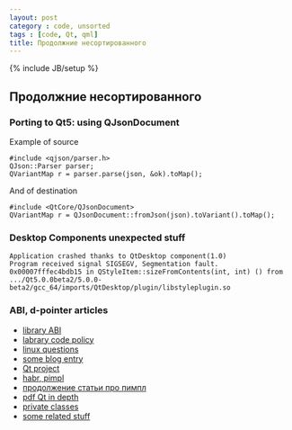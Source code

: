 ```yaml
---
layout: post
category : code, unsorted
tags : [code, Qt, qml]
title: Продолжние несортированного
---
```

{% include JB/setup %}

## Продолжние несортированного

### Porting to Qt5: using QJsonDocument

Example of source

    #include <qjson/parser.h>
    QJson::Parser parser;
    QVariantMap r = parser.parse(json, &ok).toMap();

And of destination

    #include <QtCore/QJsonDocument>
    QVariantMap r = QJsonDocument::fromJson(json).toVariant().toMap();


### Desktop Components unexpected stuff

    Application crashed thanks to QtDesktop component(1.0)
    Program received signal SIGSEGV, Segmentation fault.
    0x00007fffec4bdb15 in QStyleItem::sizeFromContents(int, int) () from .../Qt5.0.0beta2/5.0.0-beta2/gcc_64/imports/QtDesktop/plugin/libstyleplugin.so

### ABI, d-pointer articles
- [library ABI](http://techbase.kde.org/Policies/Binary_Compatibility_Issues_With_C%2B%2B)
- [labrary code policy](http://techbase.kde.org/Policies/Library_Code_Policy)
- [linux questions](http://wiki.linuxquestions.org/wiki/Library-related_Commands_and_Files#soname)
- [some blog entry](http://www.elpauer.org/?p=230)
- [Qt project](http://qt-project.org/wiki/Dpointer)
- [habr, pimpl](http://habrahabr.ru/post/76248/)
- [продолжение статьи про пимпл](http://habrahabr.ru/post/76506/)
- [pdf Qt in depth](ftp://ftp-developpez.com/qt/tutoriels/trolltech/DD06-QtInDepth.pdf)
- [private classes](http://zchydem.enume.net/2010/01/19/qt-howto-private-classes-and-d-pointers/)
- [some related stuff](http://marcmutz.wordpress.com/translated-articles/pimp-my-pimpl-%E2%80%94-reloaded/)

